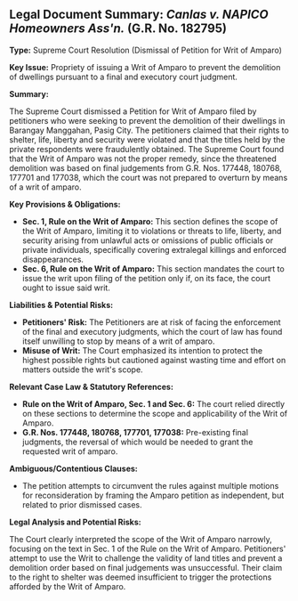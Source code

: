 ## Legal Document Summary: *Canlas v. NAPICO Homeowners Ass'n.* (G.R. No. 182795)

**Type:** Supreme Court Resolution (Dismissal of Petition for Writ of Amparo)

**Key Issue:** Propriety of issuing a Writ of Amparo to prevent the demolition of dwellings pursuant to a final and executory court judgment.

**Summary:**

The Supreme Court dismissed a Petition for Writ of Amparo filed by petitioners who were seeking to prevent the demolition of their dwellings in Barangay Manggahan, Pasig City. The petitioners claimed that their rights to shelter, life, liberty and security were violated and that the titles held by the private respondents were fraudulently obtained. The Supreme Court found that the Writ of Amparo was not the proper remedy, since the threatened demolition was based on final judgements from G.R. Nos. 177448, 180768, 177701 and 177038, which the court was not prepared to overturn by means of a writ of amparo.

**Key Provisions & Obligations:**

*   **Sec. 1, Rule on the Writ of Amparo:** This section defines the scope of the Writ of Amparo, limiting it to violations or threats to life, liberty, and security arising from unlawful acts or omissions of public officials or private individuals, specifically covering extralegal killings and enforced disappearances.
*   **Sec. 6, Rule on the Writ of Amparo:** This section mandates the court to issue the writ upon filing of the petition only if, on its face, the court ought to issue said writ.

**Liabilities & Potential Risks:**

*   **Petitioners' Risk:** The Petitioners are at risk of facing the enforcement of the final and executory judgments, which the court of law has found itself unwilling to stop by means of a writ of amparo.
*   **Misuse of Writ:** The Court emphasized its intention to protect the highest possible rights but cautioned against wasting time and effort on matters outside the writ's scope.

**Relevant Case Law & Statutory References:**

*   **Rule on the Writ of Amparo, Sec. 1 and Sec. 6:** The court relied directly on these sections to determine the scope and applicability of the Writ of Amparo.
*   **G.R. Nos. 177448, 180768, 177701, 177038:** Pre-existing final judgments, the reversal of which would be needed to grant the requested writ of amparo.

**Ambiguous/Contentious Clauses:**

*   The petition attempts to circumvent the rules against multiple motions for reconsideration by framing the Amparo petition as independent, but related to prior dismissed cases.

**Legal Analysis and Potential Risks:**

The Court clearly interpreted the scope of the Writ of Amparo narrowly, focusing on the text in Sec. 1 of the Rule on the Writ of Amparo. Petitioners' attempt to use the Writ to challenge the validity of land titles and prevent a demolition order based on final judgements was unsuccessful. Their claim to the right to shelter was deemed insufficient to trigger the protections afforded by the Writ of Amparo.
